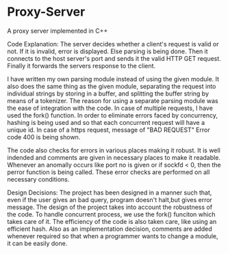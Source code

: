 # Proxy-Server
A proxy server implemented in C++

Code Explanation: 
    The server decides whether a client's request is valid or not. If it is invalid, error is displayed. Else parsing is being done.
Then it connects to the host server's port and sends it the valid HTTP GET request. Finally it forwards the servers response to the client. 

I have written my own parsing module instead of using the given module. It also does the same thing as the given module, separating the request into individual strings by storing in a buffer, and splitting the buffer string by means of a tokenizer. The reason for using a separate parsing module was the ease of integration with the code.  In case of multiple requests, I have used the fork() function. In order to eliminate errors faced by concurrency, hashing is being used and so that each concurrent request will have a unique id. In case of a https request, message of "BAD REQUEST" Error code 400 is being shown.

The code also checks for errors in various places making it robust. It is well indended and comments are given in necessary places to make it readable. Whenever an anomally occurs like port no is given or if sockfd < 0, then the perror function is being called. These error checks are performed on all necessary conditions.

Design Decisions:
    The project has been designed in a manner such that, even if the user gives an bad query, program doesn't halt,but gives error message. The design of the project takes into account the robustness of the code. To handle concurrent process, we use the fork() funciton which takes care of it. The efficiency of the code is also taken care, like using an efficient hash. Also as an implementation decision, comments are added whenever required so that when a programmer wants to change a module, it can be easily done.






